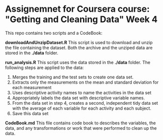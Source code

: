 # Assignemnet for Coursera course: "Getting and Cleaning Data" Week 4
This repo contains two scripts and a CodeBook:

**downloadAndUnzipDataset.R**
This script is used to download and unzip the file containing the dataset. Both the archive and the unziped data are stored in the **./data** folder.

**run_analysis.R**
This script uses the data stored in the **./data** folder. The following steps are applied to the data:
1. Merges the training and the test sets to create one data set.
2. Extracts only the measurements on the mean and standard deviation for each measurement
3. Uses descriptive activity names to name the activities in the data set
4. Appropriately labels the data set with descriptive variable names.
5. From the data set in step 4, creates a second, independent tidy data set with the average of each variable for each activity and each subject.
6. Save this data set

**CodeBook.md**
This file contains code book to describes the variables, the data, and any transformations or work that were performed to clean up the data.
